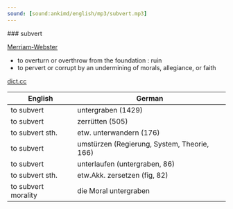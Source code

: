 ```yaml
---
sound: [sound:ankimd/english/mp3/subvert.mp3]
---
```


\### subvert

[Merriam-Webster](https://www.merriam-webster.com/dictionary/subvert)

- to overturn or overthrow from the foundation : ruin
- to pervert or corrupt by an undermining of morals, allegiance, or faith

[dict.cc](https://www.dict.cc/subvert)

| English        | German       |
| -------------- | ------------ |
| to subvert | untergraben (1429) |
| to subvert | zerrütten (505) |
| to subvert sth. | etw. unterwandern (176) |
| to subvert | umstürzen (Regierung, System, Theorie, 166) |
| to subvert | unterlaufen (untergraben, 86) |
| to subvert sth. | etw.Akk. zersetzen (fig, 82) |
| to subvert morality | die Moral untergraben |
